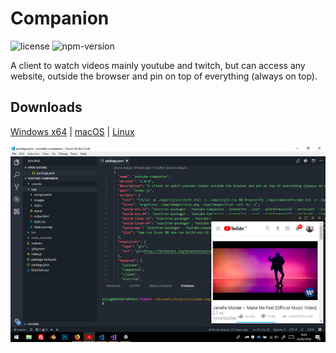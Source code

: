 # Companion

![license][license-badge]
![npm-version][npm-version]

A client to watch videos mainly youtube and twitch, but can access any website, outside the browser and pin on top of everything (always on top).

## Downloads

[Windows x64][win-download] | [macOS][mac-download] | [Linux][linux-download]

![Screenshot][screenshot]

[screenshot]: public/images/screenshot.jpg
[license-badge]: https://img.shields.io/github/license/brunurd/companion
[npm-version]: https://img.shields.io/github/package-json/v/brunurd/companion
[linux-download]: https://github.com/brunurd/companion/releases/download/v1.5.0/Youtube.Companion.Plus-1.5.0.AppImage
[mac-download]: https://github.com/brunurd/companion/releases/download/v1.5.0/Youtube.Companion.Plus-1.5.0.dmg
[win-download]: https://github.com/brunurd/companion/releases/download/v1.5.0/Youtube.Companion.Plus.1.5.0.exe
